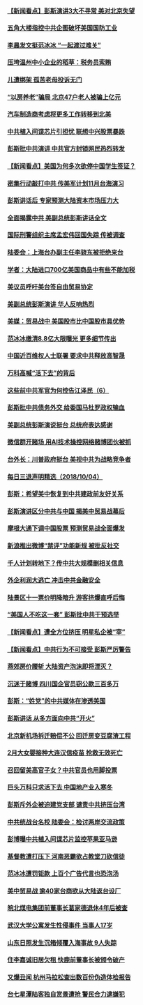 #### [【新闻看点】彭斯演讲3大不寻常 美对北京失望](../pages/nsc413/n10764060.md?t=10060331) 

#### [五角大楼指控中共企图破坏美国国防工业](../pages/nsc413/n10763942.md?t=10060331) 

#### [李晨发文挺范冰冰 “一起渡过难关”](../pages/nsc413/n10763702.md?t=10060331) 

#### [压垮温州中小企业的稻草：税务员索贿](../pages/nsc413/n10763798.md?t=10060331) 

#### [儿遭绑架 孤苦老母投诉无门](../pages/nsc413/n10763594.md?t=10060331) 

#### [“以房养老”骗局 北京47户老人被骗上亿元](../pages/nsc413/n10763730.md?t=10060331) 

#### [汽车制造商考虑将更多工作转移到北美](../pages/nsc413/n10763718.md?t=10060331) 

#### [中共植入间谍芯片引担忧 联想中兴股票暴跌](../pages/nsc413/n10763734.md?t=10060331) 

#### [彭斯批中共演讲 中共官方封锁网民热烈转发](../pages/nsc413/n10763665.md?t=10060331) 

#### [【新闻看点】美国为何多次欲停中国学生签证？](../pages/nsc413/n10763657.md?t=10060331) 

#### [密集行动敲打中共 传美军计划11月台海演习](../pages/nsc413/n10762348.md?t=10060331) 


#### [彭斯讲话后 专家预测大陆资本市场压力大](../pages/nsc413/n10763227.md?t=10060331) 

#### [全面揭露中共 美副总统彭斯讲话全文](../pages/nsc413/n10762304.md?t=10060331) 

#### [国际刑警组织主席孟宏伟回国失踪 传被调查](../pages/nsc413/n10763466.md?t=10060331) 

#### [陆委会：上海台办副主任李骁东被拒绝来台](../pages/nsc413/n10763176.md?t=10060331) 

#### [学者：大陆进口700亿美国商品中有些不能加税](../pages/nsc413/n10762408.md?t=10060331) 

#### [美议员呼吁美台签自由贸易协定](../pages/nsc413/n10762886.md?t=10060331) 

#### [美副总统彭斯演讲 华人反响热烈](../pages/nsc413/n10762681.md?t=10060331) 

#### [美媒：贸易战中 美国股市比中国股市具优势](../pages/nsc413/n10762779.md?t=10060331) 

#### [范冰冰缴清8.8亿大限曝光 更多细节传出](../pages/nsc413/n10762400.md?t=10060331) 

#### [中国近百维权人士联署 要求中共释放高智晟](../pages/nsc413/n10762299.md?t=10060331) 

#### [万科高喊“活下去”的背后](../pages/nsc413/n10762031.md?t=10060331) 

#### [这些前中共军官为何控告江泽民（6）](../pages/nsc413/n10761821.md?t=10060331) 

#### [彭斯批中共债务外交 给委国马杜罗政权输血](../pages/nsc413/n10762269.md?t=10060331) 

#### [美副总统彭斯演说挺台 总统府表达感谢](../pages/nsc413/n10762354.md?t=10060331) 

#### [微信群开赌场 用AI技术操控网络赌博团伙被抓](../pages/nsc413/n10761556.md?t=10060331) 

#### [台外长：川普政府挺台 美视中共为战略竞争者](../pages/nsc413/n10762270.md?t=10060331) 

#### [每日三退声明精选（2018/10/04）](../pages/nsc413/n10762274.md?t=10060331) 

#### [彭斯：希望美中恢复到中共建政前友好关系](../pages/nsc413/n10761924.md?t=10060331) 

#### [彭斯演讲区分中共与中国 揭美中贸易战幕后](../pages/nsc413/n10761289.md?t=10060331) 

#### [摩根大通下调中国股票 预测贸易战全面爆发](../pages/nsc413/n10761817.md?t=10060331) 

#### [新浪推出微博“禁评”功能新规 被批反社交](../pages/nsc413/n10761808.md?t=10060331) 

#### [千人计划转地下？传中共大规模删相关信息](../pages/nsc413/n10761835.md?t=10060331) 

#### [外企利润大逃亡 冲击中共金融安全](../pages/nsc413/n10761673.md?t=10060331) 

#### [陆景区十一票价明降暗升 游客挤爆直呼后悔](../pages/nsc413/n10760728.md?t=10060331) 

#### [“美国人不吃这一套” 彭斯批中共干预选举](../pages/nsc413/n10760952.md?t=10060331) 

#### [【新闻看点】遭全方位挤压 明星私企被“宰”](../pages/nsc413/n10761365.md?t=10060331) 

#### [【新闻看点】中共行为不可接受 彭斯严厉警告](../pages/nsc413/n10761342.md?t=10060331) 

#### [燕郊房价腰斩 大陆资产泡沫即将湮灭？](../pages/nsc413/n10759959.md?t=10060331) 

#### [沉迷于赌博 四川国企官员窃公款三百多万](../pages/nsc413/n10761614.md?t=10060331) 

#### [彭斯：“姓党”的中共媒体在渗透美国](../pages/nsc413/n10761606.md?t=10060331) 

#### [彭斯讲话 从多方面向中共“开火”](../pages/nsc413/n10760650.md?t=10060331) 

#### [北京新机场拆迁赔偿不公 回迁房变豆腐渣工程](../pages/nsc413/n10761495.md?t=10060331) 

#### [2月大女婴接种大连汉信疫苗 抢救无效死亡](../pages/nsc413/n10761143.md?t=10060331) 

#### [召回留美高官子女？中共官员也用脚投票](../pages/nsc413/n10759496.md?t=10060331) 

#### [巨头万科只求活下去 中国地产业入寒冬](../pages/nsc413/n10761139.md?t=10060331) 

#### [彭斯斥外企被迫建党支部 谴责中共挤压台湾](../pages/nsc413/n10761443.md?t=10060331) 

#### [中共统战台名校 陆委会：检讨两岸交流政策](../pages/nsc413/n10761002.md?t=10060331) 

#### [彭博曝中共植入间谍芯片监控苹果亚马逊](../pages/nsc413/n10761192.md?t=10060331) 

#### [基督教遭打压下 河南恶霸欲占教堂刀砍信徒](../pages/nsc413/n10761011.md?t=10060331) 

#### [范冰冰遭罚钜款 上百个广告代言也恐泡汤](../pages/nsc413/n10760938.md?t=10060331) 

#### [美中贸易战 逾40家台商欲从大陆返台设厂](../pages/nsc413/n10760944.md?t=10060331) 


#### [皖北煤电集团前董事长葛家德退休4年后被查](../pages/nsc413/n10760719.md?t=10060331) 

#### [武汉大学公寓发生性侵事件 当事人17岁](../pages/nsc413/n10760500.md?t=10060331) 

#### [山东日照发生沉箱倾覆入海事故 9人失踪](../pages/nsc413/n10760459.md?t=10060331) 

#### [住李嘉诚旧居欠租 快鹿前董事长被颁令破产](../pages/nsc413/n10760076.md?t=10060331) 

#### [又爆丑闻 杭州马拉松查出数百份伪造体检报告](../pages/nsc413/n10760477.md?t=10060331) 

#### [台七星潭陆客独自赏景遭抢 警民合力逮嫌犯](../pages/nsc413/n10760366.md?t=10060331) 

